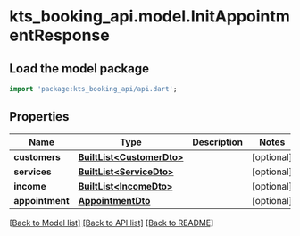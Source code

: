 # kts_booking_api.model.InitAppointmentResponse

## Load the model package
```dart
import 'package:kts_booking_api/api.dart';
```

## Properties
Name | Type | Description | Notes
------------ | ------------- | ------------- | -------------
**customers** | [**BuiltList&lt;CustomerDto&gt;**](CustomerDto.md) |  | [optional] 
**services** | [**BuiltList&lt;ServiceDto&gt;**](ServiceDto.md) |  | [optional] 
**income** | [**BuiltList&lt;IncomeDto&gt;**](IncomeDto.md) |  | [optional] 
**appointment** | [**AppointmentDto**](AppointmentDto.md) |  | [optional] 

[[Back to Model list]](../README.md#documentation-for-models) [[Back to API list]](../README.md#documentation-for-api-endpoints) [[Back to README]](../README.md)


